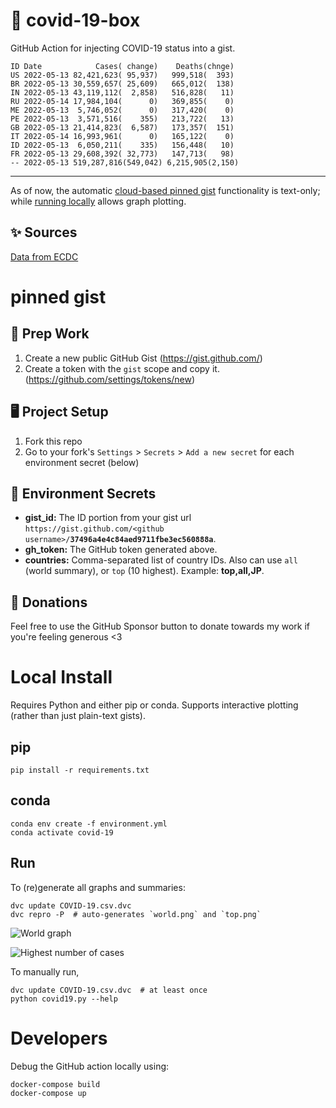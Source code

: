 # 🏥 covid-19-box

GitHub Action for injecting COVID-19 status into a gist.

```
ID Date            Cases( change)    Deaths(chnge)
US 2022-05-13 82,421,623( 95,937)   999,518(  393)
BR 2022-05-13 30,559,657( 25,609)   665,012(  138)
IN 2022-05-13 43,119,112(  2,858)   516,828(   11)
RU 2022-05-14 17,984,104(      0)   369,855(    0)
ME 2022-05-13  5,746,052(      0)   317,420(    0)
PE 2022-05-13  3,571,516(    355)   213,722(   13)
GB 2022-05-13 21,414,823(  6,587)   173,357(  151)
IT 2022-05-14 16,993,961(      0)   165,122(    0)
ID 2022-05-13  6,050,211(    335)   156,448(   10)
FR 2022-05-13 29,608,392( 32,773)   147,713(   98)
-- 2022-05-13 519,287,816(549,042) 6,215,905(2,150)
```

---

As of now, the automatic [cloud-based pinned gist](#pinned-gist) functionality is text-only;
while [running locally](#local-install) allows graph plotting.

## ✨ Sources

[Data from ECDC](https://www.ecdc.europa.eu/en/publications-data/download-todays-data-geographic-distribution-covid-19-cases-worldwide)

# pinned gist

## 🎒 Prep Work
1. Create a new public GitHub Gist (https://gist.github.com/)
1. Create a token with the `gist` scope and copy it. (https://github.com/settings/tokens/new)

## 🖥 Project Setup
1. Fork this repo
1. Go to your fork's `Settings` > `Secrets` > `Add a new secret` for each environment secret (below)

## 🤫 Environment Secrets
- **gist_id:** The ID portion from your gist url `https://gist.github.com/<github username>/`**`37496a4e4c84aed9711fbe3ec560888a`**.
- **gh_token:** The GitHub token generated above.
- **countries:** Comma-separated list of country IDs. Also can use `all` (world summary), or `top` (10 highest). Example: **top,all,JP**.

## 💸 Donations

Feel free to use the GitHub Sponsor button to donate towards my work if you're feeling generous <3

# Local Install

Requires Python and either pip or conda. Supports interactive plotting (rather than just plain-text gists).

## pip

```
pip install -r requirements.txt
```

## conda

```
conda env create -f environment.yml
conda activate covid-19
```

## Run

To (re)generate all graphs and summaries:

```
dvc update COVID-19.csv.dvc
dvc repro -P  # auto-generates `world.png` and `top.png`
```

![World graph](world.png)

![Highest number of cases](top.png)

To manually run,

```
dvc update COVID-19.csv.dvc  # at least once
python covid19.py --help
```

# Developers

Debug the GitHub action locally using:

```
docker-compose build
docker-compose up
```
